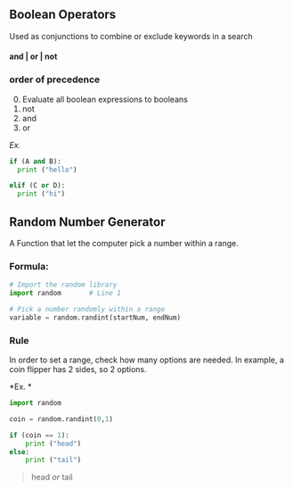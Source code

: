 ## Boolean Operators

Used as conjunctions to combine or exclude keywords in a search

#### and | or | not

### order of precedence
0. Evaluate all boolean expressions to booleans
1. not
2. and
3. or

*Ex.*
```python
if (A and B):
  print ("hello")

elif (C or D):
  print ("hi")
```


## Random Number Generator

A Function that let the computer pick a number within a range.


### Formula:
```python
# Import the random library
import random		# Line 1

# Pick a number randomly within a range
variable = random.randint(startNum, endNum)
```

### Rule
In order to set a range, check how many options are needed. In example, a coin flipper has 2 sides, so 2 options.

*Ex. * 
```python
import random

coin = random.randint(0,1)

if (coin == 1):
	print ("head")
else:
	print ("tail")
```
> head *or* tail